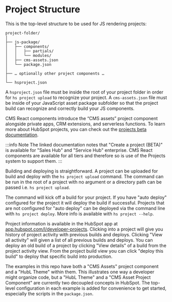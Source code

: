 # Project Structure

This is the top-level structure to be used for JS rendering projects:

```
project-folder/
│
├── js-package/
│   ├── components/
│   │   ├── partials/
│   │   └── modules/
│   ├── cms-assets.json
│   └── package.json
│
├── … optionally other project components …
│
└── hsproject.json
```

A `hsproject.json` file must be inside the root of your project folder in order for `hs project upload` to recognize your project. A `cms-assets.json` file must be inside of your JavaScript asset package subfolder so that the project build can recognize and correctly build your JS components.

CMS React components introduce the “CMS assets” project component alongside private apps, CRM extensions, and serverless functions. To learn more about HubSpot projects, you can check out the [projects beta documentation](https://developers.hubspot.com/docs/platform/build-and-deploy-using-hubspot-projects).

:::info Note
The linked documentation notes that "Create a project (BETA)" is available for "Sales Hub" and "Service Hub" enterprise. CMS React components are available for all tiers and therefore so is use of the Projects system to support them.
:::

Building and deploying is straightforward. A project can be uploaded for build and deploy with the `hs project upload` command. The command can be run in the root of a project with no argument or a directory path can be passed i.e. `hs project upload`.

The command will kick off a build for your project. If you have "auto deploy" configured for the project it will deploy the build if successful. Projects that are not configured for "auto deploy" can be deployed via the command line with `hs project deploy`. More info is available with `hs project --help`.

Project information is available in the HubSpot app at [app.hubspot.com/l/developer-projects](https://app.hubspot.com/l/developer-projects). Clicking into a project will give you history of project activity with previous builds and deploys. Clicking "View all activity" will given a list of all previous builds and deploys. You can deploy an old build of a project by clicking "View details" of a build from the project activity view. From the project build view you can click "deploy this build" to deploy that specific build into production.

The examples in this repo have both a "CMS Assets" project component and a "HubL Theme" within them. This illustrates one way a developer might organize code, but a "HubL Theme" and a "CMS Asset Project Component" are currently two decoupled concepts in HubSpot. The top-level configuration in each example is added for convenience to get started, especially the scripts in the `package.json`.
